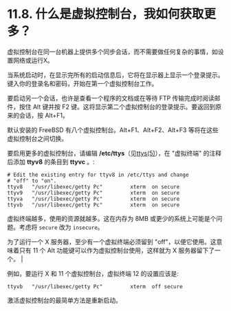 # 11.8. 什么是虚拟控制台，我如何获取更多？

虚拟控制台在同一台机器上提供多个同步会话，而不需要做任何复杂的事情，如设置网络或运行X。

当系统启动时，在显示完所有的启动信息后，它将在显示器上显示一个登录提示。键入你的登录名和密码，开始在第一个虚拟控制台工作。

要启动另一个会话，也许是查看一个程序的文档或在等待 FTP 传输完成时阅读邮件，按住 Alt 键并按 F2 键。这将显示第二个虚拟控制台的登录提示。要返回到原来的会话，按 Alt+F1。

默认安装的 FreeBSD 有八个虚拟控制台。Alt+F1、Alt+F2、Alt+F3 等将在这些虚拟控制台之间切换。

要启用更多的虚拟控制台，请编辑 **/etc/ttys**（见[ttys(5)](https://www.freebsd.org/cgi/man.cgi?query=ttys&sektion=5&format=html)），在 "虚拟终端" 的注释后添加 **ttyv8** 的条目到 **ttyvc** 。:

```
# Edit the existing entry for ttyv8 in /etc/ttys and change
# "off" to "on".
ttyv8   "/usr/libexec/getty Pc"         xterm  on secure
ttyv9   "/usr/libexec/getty Pc"         xterm  on secure
ttyva   "/usr/libexec/getty Pc"         xterm  on secure
ttyvb   "/usr/libexec/getty Pc"         xterm  on secure
```

虚拟终端越多，使用的资源就越多。这在内存为 8MB 或更少的系统上可能是个问题。考虑将 `secure` 改为 `insecure`。

为了运行一个 X 服务器，至少有一个虚拟终端必须留到 "off"，以便它使用。这意味着只有 11 个 Alt 功能键可以作为虚拟控制台使用，这样就为 X 服务器留下了一个。                                                       |

例如，要运行 X 和 11 个虚拟控制台，虚拟终端 12 的设置应该是:

```
ttyvb   "/usr/libexec/getty Pc"         xterm  off secure
```

激活虚拟控制台的最简单方法是重新启动。
